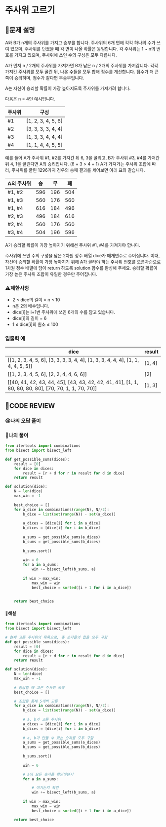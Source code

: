 # 주사위 고르기

## **📝문제 설명**
A와 B가 n개의 주사위를 가지고 승부를 합니다. 주사위의 6개 면에 각각 하나의 수가 쓰여 있으며, 주사위를 던졌을 때 각 면이 나올 확률은 동일합니다. 각 주사위는 1 ~ n의 번호를 가지고 있으며, 주사위에 쓰인 수의 구성은 모두 다릅니다.

A가 먼저 n / 2개의 주사위를 가져가면 B가 남은 n / 2개의 주사위를 가져갑니다. 각각 가져간 주사위를 모두 굴린 뒤, 나온 수들을 모두 합해 점수를 계산합니다. 점수가 더 큰 쪽이 승리하며, 점수가 같다면 무승부입니다.

A는 자신이 승리할 확률이 가장 높아지도록 주사위를 가져가려 합니다.

다음은 n = 4인 예시입니다.

주사위 | 구성
----|---
#1 | [1, 2, 3, 4, 5, 6]
#2 | [3, 3, 3, 3, 4, 4]
#3 | [1, 3, 3, 4, 4, 4]
#4 | [1, 1, 4, 4, 5, 5]
예를 들어 A가 주사위 #1, #2를 가져간 뒤 6, 3을 굴리고, B가 주사위 #3, #4를 가져간 뒤 4, 1을 굴린다면 A의 승리입니다. (6 + 3 > 4 + 1)
A가 가져가는 주사위 조합에 따라, 주사위를 굴린 1296가지 경우의 승패 결과를 세어보면 아래 표와 같습니다.

A의 주사위 | 승 | 무 | 패
-------|---|---|--
#1, #2 | 596 | 196 | 504
#1, #3 | 560 | 176 | 560
#1, #4 | 616 | 184 | 496
#2, #3 | 496 | 184 | 616
#2, #4 | 560 | 176 | 560
#3, #4 | 504 | 196 | 596
A가 승리할 확률이 가장 높아지기 위해선 주사위 #1, #4를 가져가야 합니다.

주사위에 쓰인 수의 구성을 담은 2차원 정수 배열 dice가 매개변수로 주어집니다. 이때, 자신이 승리할 확률이 가장 높아지기 위해 A가 골라야 하는 주사위 번호를 오름차순으로 1차원 정수 배열에 담아 return 하도록 solution 함수를 완성해 주세요. 승리할 확률이 가장 높은 주사위 조합이 유일한 경우만 주어집니다.
### **⚠제한사항**
- 2 ≤ dice의 길이 = n ≤ 10
- n은 2의 배수입니다.
- dice[i]는 i+1번 주사위에 쓰인 6개의 수를 담고 있습니다.
- dice[i]의 길이 = 6
- 1 ≤ dice[i]의 원소 ≤ 100
### **입출력 예**
dice | result
-----|-------
[[1, 2, 3, 4, 5, 6], [3, 3, 3, 3, 4, 4], [1, 3, 3, 4, 4, 4], [1, 1, 4, 4, 5, 5]] | [1, 4]
[[1, 2, 3, 4, 5, 6], [2, 2, 4, 4, 6, 6]] | [2]
[[40, 41, 42, 43, 44, 45], [43, 43, 42, 42, 41, 41], [1, 1, 80, 80, 80, 80], [70, 70, 1, 1, 70, 70]] | [1, 3]
## **🧐CODE REVIEW**

### **😫나의 오답 풀이**

### **🧾나의 풀이**

```python
from itertools import combinations
from bisect import bisect_left

def get_possible_sums(dices):
    result = [0]
    for dice in dices:
        result = [r + d for r in result for d in dice]
    return result

def solution(dice):
    N = len(dice)
    max_win = -1
    
    best_choice = []
    for a_dice in combinations(range(N), N//2):
        b_dice = list(set(range(N)) - set(a_dice))
        
        a_dices = [dice[i] for i in a_dice]
        b_dices = [dice[i] for i in b_dice]
        
        a_sums = get_possible_sums(a_dices)
        b_sums = get_possible_sums(b_dices)
        
        b_sums.sort()
        
        win = 0
        for a in a_sums:
            win += bisect_left(b_sums, a)
        
        if win > max_win:
            max_win = win
            best_choice = sorted([i + 1 for i in a_dice])
        
    
    return best_choice
```

#### **📝해설**

```python
from itertools import combinations
from bisect import bisect_left

# 현재 고른 주사위의 목록으로, 총 숫자들의 합을 모두 구함
def get_possible_sums(dices):
    result = [0]
    for dice in dices:
        result = [r + d for r in result for d in dice]
    return result

def solution(dice):
    N = len(dice)
    max_win = -1
    
    # 정답일 때 고른 주사위 목록
    best_choice = []

    # 조합을 통해 5개씩 고름
    for a_dice in combinations(range(N), N//2):
        b_dice = list(set(range(N)) - set(a_dice))
        
        # a, b가 고른 주사위
        a_dices = [dice[i] for i in a_dice]
        b_dices = [dice[i] for i in b_dice]
        
        # a, b가 만들 수 있는 숫자를 모두 구함
        a_sums = get_possible_sums(a_dices)
        b_sums = get_possible_sums(b_dices)
        
        b_sums.sort()
        
        win = 0

        # a의 모든 숫자를 확인하면서
        for a in a_sums:

            # 이기는지 확인
            win += bisect_left(b_sums, a)
        
        if win > max_win:
            max_win = win
            best_choice = sorted([i + 1 for i in a_dice])

    return best_choice
```